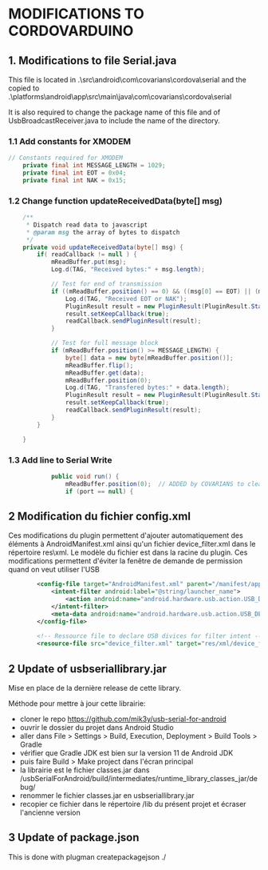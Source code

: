 # MODIFICATIONS TO CORDOVARDUINO

## 1. Modifications to file Serial.java 
This file is located in .\src\android\com\covarians\cordova\serial
and the copied to .\platforms\android\app\src\main\java\com\covarians\cordova\serial

It is also required to change the package name of this file and of UsbBroadcastReceiver.java to include the name of the directory. 

### 1.1 Add constants for XMODEM
````java
// Constants required for XMODEM
	private final int MESSAGE_LENGTH = 1029;
	private final int EOT = 0x04;
	private final int NAK = 0x15;
````

### 1.2 Change function updateReceivedData(byte[] msg)
````java
	/**
	 * Dispatch read data to javascript
	 * @param msg the array of bytes to dispatch
	 */
	private void updateReceivedData(byte[] msg) {
		if( readCallback != null ) {
			mReadBuffer.put(msg);
			Log.d(TAG, "Received bytes:" + msg.length);

			// Test for end of transmission
			if ((mReadBuffer.position() == 0) && ((msg[0] == EOT) || (msg[0] == NAK))) {
				Log.d(TAG, "Received EOT or NAK");
				PluginResult result = new PluginResult(PluginResult.Status.OK, msg);
				result.setKeepCallback(true);
				readCallback.sendPluginResult(result);
			}

			// Test for full message block
			if (mReadBuffer.position() >= MESSAGE_LENGTH) {
				byte[] data = new byte[mReadBuffer.position()];
				mReadBuffer.flip();
				mReadBuffer.get(data);
				mReadBuffer.position(0);
				Log.d(TAG, "Transfered bytes:" + data.length);
				PluginResult result = new PluginResult(PluginResult.Status.OK, data);
				result.setKeepCallback(true);
				readCallback.sendPluginResult(result);
			}
		}

	}
````

### 1.3 Add line to Serial Write

````java
			public void run() {
				mReadBuffer.position(0);  // ADDED by COVARIANS to clear Buffer on ACK/NAK
				if (port == null) {
````

## 2 Modification du fichier config.xml
Ces modifications du plugin permettent d'ajouter automatiquement des éléments à AndroidManifest.xml ainsi qu'un fichier device_filter.xml dans le répertoire res\xml. Le modèle du fichier est dans la racine du plugin.
Ces modifications permettent d'éviter la fenêtre de demande de permission quand on veut utiliser l'USB

````xml
        <config-file target="AndroidManifest.xml" parent="/manifest/application/activity">
            <intent-filter android:label="@string/launcher_name">
                <action android:name="android.hardware.usb.action.USB_DEVICE_ATTACHED" />
            </intent-filter>
            <meta-data android:name="android.hardware.usb.action.USB_DEVICE_ATTACHED" android:resource="@xml/device_filter" />
        </config-file>
    
        <!-- Ressource file to declare USB divices for filter intent -->
        <resource-file src="device_filter.xml" target="res/xml/device_filter.xml" />
````



## 2 Update of usbseriallibrary.jar
Mise en place de la dernière release de cette library.

Méthode pour mettre à jour cette librairie:
- cloner le repo https://github.com/mik3y/usb-serial-for-android
- ouvrir le dossier du projet dans Android Studio
- aller dans  File > Settings > Build, Execution, Deployment > Build Tools > Gradle
- vérifier que Gradle JDK est bien sur la version 11 de Android JDK
- puis faire Build > Make project dans l'écran principal
- la librairie est le fichier classes.jar dans /usbSerialForAndroid/build/intermediates/runtime_library_classes_jar/debug/
- renommer le fichier classes.jar en usbseriallibrary.jar
- recopier ce fichier dans le répertoire /lib du présent projet et écraser l'ancienne version


## 3 Update of package.json
This is done with plugman createpackagejson ./ 
